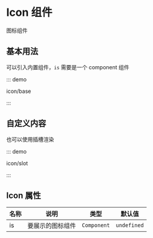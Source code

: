 # Icon 组件

图标组件

## 基本用法

可以引入内置组件，`is` 需要是一个 component 组件

::: demo

icon/base

:::

## 自定义内容

也可以使用插槽渲染

::: demo

icon/slot

:::

## Icon 属性

| 名称 | 说明             | 类型        | 默认值      |
| ---- | ---------------- | ----------- | ----------- |
| is   | 要展示的图标组件 | `Component` | `undefined` |


<script setup lang="ts">
import IconBase from '../examples/icon/base.vue'
import IconSlot from '../examples/icon/slot.vue'
</script>

